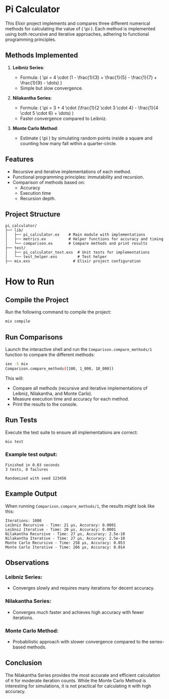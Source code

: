 # Pi Calculator

This Elixir project implements and compares three different numerical methods for calculating the value of \( \pi \). Each method is implemented using both recursive and iterative approaches, adhering to functional programming principles.

## Methods Implemented

1. **Leibniz Series**:
   - Formula: \( \pi = 4 \cdot (1 - \frac{1}{3} + \frac{1}{5} - \frac{1}{7} + \frac{1}{9} - \dots) \)
   - Simple but slow convergence.

2. **Nilakantha Series**:
   - Formula: \( \pi = 3 + 4 \cdot (\frac{1}{2 \cdot 3 \cdot 4} - \frac{1}{4 \cdot 5 \cdot 6} + \dots) \)
   - Faster convergence compared to Leibniz.

3. **Monte Carlo Method**:
   - Estimate \( \pi \) by simulating random points inside a square and counting how many fall within a quarter-circle.

## Features

- Recursive and iterative implementations of each method.
- Functional programming principles: immutability and recursion.
- Comparison of methods based on:
  - Accuracy
  - Execution time
  - Recursion depth.

## Project Structure

```plaintext
pi_calculator/
├── lib/
│   ├── pi_calculator.ex    # Main module with implementations
│   ├── metrics.ex          # Helper functions for accuracy and timing
│   └── comparison.ex       # Compare methods and print results
├── test/
│   ├── pi_calculator_test.exs  # Unit tests for implementations
│   └── test_helper.exs         # Test helper
├── mix.exs                   # Elixir project configuration
```

# How to Run

## Compile the Project
Run the following command to compile the project:

```bash
mix compile
```

## Run Comparisons
Launch the interactive shell and run the `Comparison.compare_methods/1` function to compare the different methods:

```bash
iex -S mix
Comparison.compare_methods([100, 1_000, 10_000])
```

This will:

- Compare all methods (recursive and iterative implementations of Leibniz, Nilakantha, and Monte Carlo).
- Measure execution time and accuracy for each method.
- Print the results to the console.

## Run Tests
Execute the test suite to ensure all implementations are correct:

```bash
mix test
```

### Example test output:

```plaintext
Finished in 0.03 seconds
3 tests, 0 failures

Randomized with seed 123456
```

## Example Output
When running `Comparison.compare_methods/1`, the results might look like this:

```plaintext
Iterations: 1000
Leibniz Recursive - Time: 21 μs, Accuracy: 0.0001
Leibniz Iterative - Time: 20 μs, Accuracy: 0.0001
Nilakantha Recursive - Time: 27 μs, Accuracy: 2.5e-10
Nilakantha Iterative - Time: 27 μs, Accuracy: 2.5e-10
Monte Carlo Recursive - Time: 258 μs, Accuracy: 0.053
Monte Carlo Iterative - Time: 266 μs, Accuracy: 0.014
```

## Observations

### Leibniz Series:
- Converges slowly and requires many iterations for decent accuracy.

### Nilakantha Series:
- Converges much faster and achieves high accuracy with fewer iterations.

### Monte Carlo Method:
- Probabilistic approach with slower convergence compared to the series-based methods.

## Conclusion
The Nilakantha Series provides the most accurate and efficient calculation of π for moderate iteration counts. While the Monte Carlo Method is interesting for simulations, it is not practical for calculating π with high accuracy.
